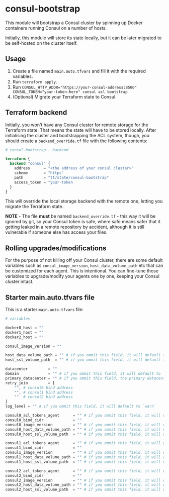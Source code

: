 # consul-bootstrap

This module will bootstrap a Consul cluster by spinning up Docker containers running Consul on a
number of hosts.

Initially, this module will store its state locally, but it can be later migrated to be self-hosted
on the cluster itself.

## Usage

1. Create a file named `main.auto.tfvars` and fill it with the required variables.
2. Run `terraform apply`.
3. Run `CONSUL_HTTP_ADDR="https://your-consul-address:8500" CONSUL_TOKEN="your-token-here" consul acl bootstrap`
4. (Optional) Migrate your Terraform state to Consul.

## Terraform backend

Initially, you won't have any Consul cluster for remote storage for the Terraform state. That means
the state will have to be stored locally. After initialising the cluster and bootstrapping the ACL
system, though, you should create a `backend_override.tf` file with the following contents:

```terraform
# consul-bootstrap - backend

terraform {
  backend "consul" {
    address      = "<the address of your consul cluster>"
    scheme       = "https"
    path         = "tf/state/consul-bootstrap"
    access_token = "your-token
  }
}
```

This will override the local storage backend with the remote one, letting you migrate the Terraform
state.

**NOTE** - The file **must** be named `backend_override.tf` - this way it will be ignored by git, so
your Consul token is safe, where safe means safer that it getting leaked in a remote repository by
accident, although it is still vulnerable if someone else has access your files.

## Rolling upgrades/modifications

For the purpose of not killing off your Consul cluster, there are some default variables such as
`consul_image_version`, `host_data_volume_path` etc that can be customized for each agent. This
is intentional. You can fine-tune those variables to upgrade/modify your agents one by one, keeping
your Consul cluster intact.

## Starter main.auto.tfvars file

This is a starter `main.auto.tfvars` file:

```terraform
# variables

docker0_host = ""
docker1_host = ""
docker2_host = ""

consul_image_version = ""

host_data_volume_path = "" # if you ommit this field, it will default to `/var/consul`
host_ssl_volume_path  = "" # if you ommit this field, it will default to `/etc/consul.d/ssl`

datacenter         = ""
domain             = "" # if you ommit this field, it will default to `consul`
primary_datacenter = "" # if you ommit this field, the primary datacenter will default to the value of `datacenter`
retry_join         = [
    "", # consul0 bind address
    "", # consul1 bind address
    ""  # consul2 bind address
]
log_level = "" # if you ommit this field, it will default to `warn`

consul0_acl_tokens_agent      = "" # if you ommit this field, it will default to the value of ``(empty string)
consul0_bind_cidr             = ""
consul0_image_version         = "" # if you ommit this field, it will default to the value of `consul_image_version`
consul0_host_data_volume_path = "" # if you ommit this field, it will default to the value of `host_data_volume_path`
consul0_host_ssl_volume_path  = "" # if you ommit this field, it will default to the value of `host_ssl_volume_path`

consul1_acl_tokens_agent      = "" # if you ommit this field, it will default to the value of ``(empty string)
consul1_bind_cidr             = ""
consul1_image_version         = "" # if you ommit this field, it will default to the value of `consul_image_version`
consul1_host_data_volume_path = "" # if you ommit this field, it will default to the value of `host_data_volume_path`
consul1_host_ssl_volume_path  = "" # if you ommit this field, it will default to the value of `host_ssl_volume_path`

consul2_acl_tokens_agent      = "" # if you ommit this field, it will default to the value of ``(empty string)
consul2_bind_cidr             = ""
consul2_image_version         = "" # if you ommit this field, it will default to the value of `consul_image_version`
consul2_host_data_volume_path = "" # if you ommit this field, it will default to the value of `host_data_volume_path`
consul2_host_ssl_volume_path  = "" # if you ommit this field, it will default to the value of `host_ssl_volume_path`
```
